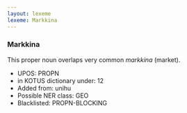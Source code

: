 ```yaml
---
layout: lexeme
lexeme: Markkina
---
```


###  Markkina

This proper noun overlaps  very common *markkina* (market).
* UPOS:  PROPN
* in KOTUS dictionary under:  12
* Added from:  unihu
* Possible NER class:  GEO
* Blacklisted:  PROPN-BLOCKING


